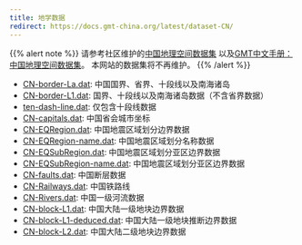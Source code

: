 ```yaml
---
title: 地学数据
redirect: https://docs.gmt-china.org/latest/dataset-CN/
---
```


{{% alert note %}}
请参考社区维护的[中国地理空间数据集](https://github.com/gmt-china/china-geospatial-data)
以及[GMT中文手册：中国地理空间数据集](https://docs.gmt-china.org/latest/dataset-CN/)。
本网站的数据集将不再维护。
{{% /alert %}}

- [CN-border-La.dat](/data/CN-border-La.dat): 中国国界、省界、十段线以及南海诸岛
- [CN-border-L1.dat](/data/CN-border-L1.dat): 国界、十段线以及南海诸岛数据（不含省界数据）
- [ten-dash-line.dat](/data/ten-dash-line.dat): 仅包含十段线数据
- [CN-capitals.dat](/data/CN-capitals.dat): 中国省会城市坐标
- [CN-EQRegion.dat](/data/CN-EQRegion.dat): 中国地震区域划分边界数据
- [CN-EQRegion-name.dat](/data/CN-EQRegion-name.dat): 中国地震区域划分名称数据
- [CN-EQSubRegion.dat](/data/CN-EQSubRegion.dat): 中国地震区域划分亚区边界数据
- [CN-EQSubRegion-name.dat](/data/CN-EQSubRegion-name.dat): 中国地震区域划分亚区边界数据
- [CN-faults.dat](/data/CN-faults.dat): 中国断层数据
- [CN-Railways.dat](/data/CN-Railways.dat): 中国铁路线
- [CN-Rivers.dat](/data/CN-Rivers.dat): 中国一级河流数据
- [CN-block-L1.dat](/data/CN-block-L1.dat): 中国大陆一级地块边界数据
- [CN-block-L1-deduced.dat](/data/CN-block-L1-deduced.dat): 中国大陆一级地块推断边界数据
- [CN-block-L2.dat](/data/CN-block-L2.dat): 中国大陆二级地块边界数据
